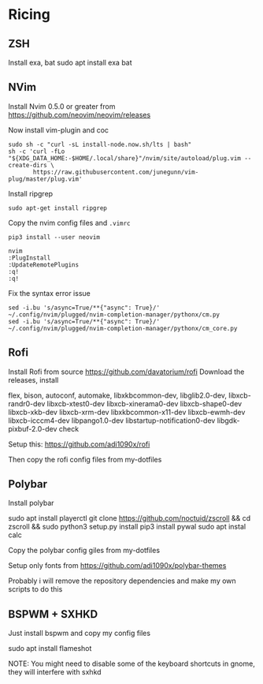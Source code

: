 # Ricing

## ZSH

Install exa, bat
sudo apt install exa bat

## NVim

Install Nvim 0.5.0 or greater from https://github.com/neovim/neovim/releases

Now install vim-plugin and coc

```
sudo sh -c "curl -sL install-node.now.sh/lts | bash"
sh -c 'curl -fLo "${XDG_DATA_HOME:-$HOME/.local/share}"/nvim/site/autoload/plug.vim --create-dirs \
       https://raw.githubusercontent.com/junegunn/vim-plug/master/plug.vim'
```

Install ripgrep

```
sudo apt-get install ripgrep
```

Copy the nvim config files and `.vimrc`

```
pip3 install --user neovim
```

```
nvim
:PlugInstall
:UpdateRemotePlugins
:q!
:q!
```

Fix the syntax error issue

```
sed -i.bu 's/async=True/**{"async": True}/' ~/.config/nvim/plugged/nvim-completion-manager/pythonx/cm.py
sed -i.bu 's/async=True/**{"async": True}/' ~/.config/nvim/plugged/nvim-completion-manager/pythonx/cm_core.py
```

## Rofi

Install Rofi from source https://github.com/davatorium/rofi
Download the releases, install

flex, bison, autoconf, automake, libxkbcommon-dev, libglib2.0-dev, libxcb-randr0-dev libxcb-xtest0-dev libxcb-xinerama0-dev libxcb-shape0-dev libxcb-xkb-dev
libxcb-xrm-dev libxkbcommon-x11-dev libxcb-ewmh-dev libxcb-icccm4-dev libpango1.0-dev libstartup-notification0-dev libgdk-pixbuf-2.0-dev check 

Setup this: https://github.com/adi1090x/rofi

Then copy the rofi config files from my-dotfiles

## Polybar

Install polybar

sudo apt install playerctl
git clone https://github.com/noctuid/zscroll && cd zscroll && sudo python3 setup.py install
pip3 install pywal
sudo apt instal calc


Copy the polybar config giles from my-dotfiles

Setup only fonts from https://github.com/adi1090x/polybar-themes
 
Probably i will remove the repository dependencies and make my own scripts to do this

## BSPWM + SXHKD

Just install bspwm and copy my config files

sudo apt install flameshot

NOTE: You might need to disable some of the keyboard shortcuts in gnome, they will interfere with sxhkd
